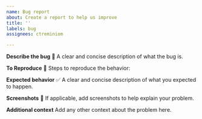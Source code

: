 ```yaml
---
name: Bug report
about: Create a report to help us improve
title: ''
labels: bug
assignees: ctreminiom

---
```


**Describe the bug** :bug:
A clear and concise description of what the bug is.

**To Reproduce** :construction: 
Steps to reproduce the behavior:


**Expected behavior** :white_check_mark: 
A clear and concise description of what you expected to happen.

**Screenshots** :page_facing_up: 
If applicable, add screenshots to help explain your problem.

**Additional context**
Add any other context about the problem here.
